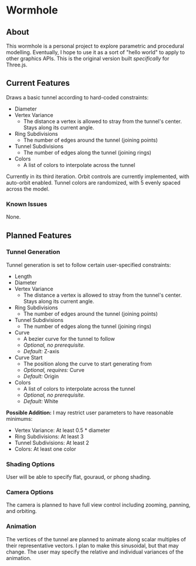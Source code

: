 # Wormhole

## About

This wormhole is a personal project to explore parametric and procedural modelling. Eventually, I hope to use it as a sort of "hello world" to apply to other graphics APIs. This is the original version built *specifically* for Three.js.

## Current Features

Draws a basic tunnel according to hard-coded constraints:
- Diameter
- Vertex Variance
    - The distance a vertex is allowed to stray from the tunnel's center. Stays along its current angle.
- Ring Subdivisions
    - The number of edges around the tunnel (joining points)
- Tunnel Subdivisions
    - The number of edges along the tunnel (joining rings)
- Colors
    - A list of colors to interpolate across the tunnel

Currently in its third iteration. Orbit controls are currently implemented, with auto-orbit enabled.
Tunnel colors are randomized, with 5 evenly spaced across the model.

### Known Issues

None.

## Planned Features

### Tunnel Generation

Tunnel generation is set to follow certain user-specified constraints:
- Length
- Diameter
- Vertex Variance
    - The distance a vertex is allowed to stray from the tunnel's center. Stays along its current angle.
- Ring Subdivisions
    - The number of edges around the tunnel (joining points)
- Tunnel Subdivisions
    - The number of edges along the tunnel (joining rings)
- Curve
    - A bezier curve for the tunnel to follow
    - *Optional, no prerequisite.*
    - *Default:* Z-axis
- Curve Start
    - The position along the curve to start generating from
    - *Optional, requires:* Curve
    - *Default:* Origin
- Colors
    - A list of colors to interpolate across the tunnel
    - *Optional, no prerequisite.*
    - *Default:* White

**Possible Addition:** I may restrict user parameters to have reasonable minimums:
- Vertex Variance: At least 0.5 * diameter
- Ring Subdivisions: At least 3
- Tunnel Subdivisions: At least 2
- Colors: At least one color

### Shading Options

User will be able to specify flat, gouraud, or phong shading.

### Camera Options

The camera is planned to have full view control including zooming, panning, and orbiting.

### Animation

The vertices of the tunnel are planned to animate along scalar multiples of their representative vectors. I plan to make this sinusoidal, but that may change. The user may specify the relative and individual variances of the animation.
